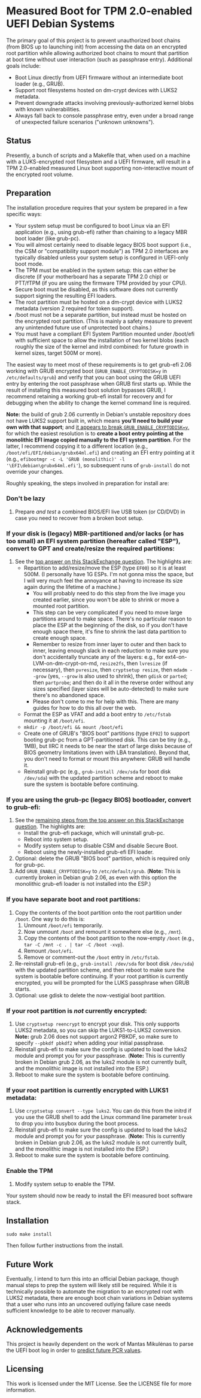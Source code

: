 # Measured Boot for TPM 2.0-enabled UEFI Debian Systems

The primary goal of this project is to prevent unauthorized boot chains (from BIOS up to launching init) from accessing the data on an encrypted root partition while allowing authorized boot chains to mount that partition at boot time without user interaction (such as passphrase entry). Additional goals include:

- Boot Linux directly from UEFI firmware without an intermediate boot loader (e.g., GRUB).
- Support root filesystems hosted on dm-crypt devices with LUKS2 metadata.
- Prevent downgrade attacks involving previously-authorized kernel blobs with known vulnerabilities.
- Always fall back to console passphrase entry, even under a broad range of unexpected failure scenarios ("unknown unknowns").

## Status

Presently, a bunch of scripts and a Makefile that, when used on a machine with a LUKS-encrypted root filesystem and a UEFI firmware, will result in a TPM 2.0-enabled measured Linux boot supporting non-interactive mount of the encrypted root volume.

## Preparation

The installation procedure requires that your system be prepared in a few specific ways:

* Your system setup must be configured to boot Linux via an EFI application (e.g., using grub-efi) rather than chaining to a legacy MBR boot loader (like grub-pc).
* You will almost certainly need to disable legacy BIOS boot support (i.e., the CSM or "compatibility support module") as TPM 2.0 interfaces are typically disabled unless your system setup is configured in UEFI-only boot mode.
* The TPM must be enabled in the system setup: this can either be discrete (if your motherboard has a separate TPM 2.0 chip) or PTT/fTPM (if you are using the firmware TPM provided by your CPU).
* Secure boot must be disabled, as this software does not currently support signing the resulting EFI loaders.
* The root partition must be hosted on a dm-crypt device with LUKS2 metadata (version 2 required for token support).
* /boot must not be a separate partition, but instead must be hosted on the encrypted root partition. (This is mainly a safety measure to prevent any unintended future use of unprotected boot chains.)
* You must have a compliant EFI System Partition mounted under /boot/efi with sufficient space to allow the installation of two kernel blobs (each roughly the size of the kernel and initrd combined: for future growth in kernel sizes, target 500M or more).

The easiest way to meet most of these requirements is to get grub-efi 2.06 working with GRUB encrypted boot (`GRUB_ENABLE_CRYPTODISK=y` in `/etc/defaults/grub`) and verify that you can boot using the GRUB UEFI entry by entering the root passphrase when GRUB first starts up. While the result of installing this measured boot solution bypasses GRUB, I recommend retaining a working grub-efi install for recovery and for debugging when the ability to change the kernel command line is required.

**Note:** the build of grub 2.06 currently in Debian's unstable repository does not have LUKS2 support built in, which means **you'll need to build your own with that support**; and [it appears to break `GRUB_ENABLE_CRYPTODISK=y`](https://bugs.debian.org/cgi-bin/bugreport.cgi?bug=926689), for which the easiest resolution is to **create a boot entry pointing at the monolithic EFI image copied manually to the EFI system partition**. For the latter, I recommend copying it to a different location (e.g., `/boot/efi/EFI/debian/grubx64ml.efi`) and creating an EFI entry pointing at it (e.g., `efibootmgr -c -L 'GRUB (monolithic)' -l '\EFI\debian\grubx64ml.efi'`), so subsequent runs of `grub-install` do not override your changes.

Roughly speaking, the steps involved in preparation for install are:

### Don't be lazy

1. Prepare *and test* a combined BIOS/EFI live USB token (or CD/DVD) in case you need to recover from a broken boot setup.

### If your disk is (legacy) MBR-partitioned and/or lacks (or has too small) an EFI system partition (hereafter called "ESP"), convert to GPT and create/resize the required partitions:

1. See the [top answer on this StackExchange question](https://serverfault.com/questions/963178/how-do-i-convert-my-linux-disk-from-mbr-to-gpt-with-uefi). The highlights are:
    * Repartition to add/resize/move the ESP (type `EF00`) so it is at least 500M. (I personally have 1G ESPs. I'm not gonna miss the space, but I will very much feel the annoyance at having to increase its size again during the lifetime of a machine.)
        * You will probably need to do this step from the live image you created earlier, since you won't be able to shrink or move a mounted root partition.
        * This step can be very complicated if you need to move large partitions around to make space. There's no particular reason to place the ESP at the beginning of the disk, so if you don't have enough space there, it's fine to shrink the last data partition to create enough space.
        * Remember to resize from inner layer to outer and then back to inner, leaving enough slack in each reduction to make sure you don't accidentally truncate any of the layers: e.g., for ext4-on-LVM-on-dm-crypt-on-md, `resize2fs`, then `lvresize` (if necessary), then `pvresize`, then `cryptsetup resize`, then `mdadm --grow` (yes, `--grow` is also used to shrink), then `gdisk` or `parted`; then `partprobe`; and then do it all in the reverse order without any sizes specified (layer sizes will be auto-detected) to make sure there's no abandoned space.
        * Please don't come to me for help with this. There are many guides for how to do this all over the web.
    * Format the ESP as VFAT and add a boot entry to `/etc/fstab` mounting it at `/boot/efi`.
    * `mkdir -p /boot/efi && mount /boot/efi`
    * Create one of GRUB's "BIOS boot" partitions (type `EF02`) to support booting grub-pc from a GPT-partitioned disk. This can be tiny (e.g., 1MB), but IIRC it needs to be near the start of large disks because of BIOS geometry limitations (even with LBA translation). Beyond that, you don't need to format or mount this anywhere: GRUB will handle it.
    * Reinstall grub-pc (e.g., `grub-install /dev/sda` for boot disk `/dev/sda`) with the updated partition scheme and reboot to make sure the system is bootable before continuing.

### If you are using the grub-pc (legacy BIOS) bootloader, convert to grub-efi:

1. See the [remaining steps from the top answer on this StackExchange question](https://serverfault.com/questions/963178/how-do-i-convert-my-linux-disk-from-mbr-to-gpt-with-uefi). The highlights are:
    * Install the grub-efi package, which will uninstall grub-pc.
    * Reboot into system setup.
    * Modify system setup to disable CSM and disable Secure Boot.
    * Reboot using the newly-installed grub-efi EFI loader.
1. Optional: delete the GRUB "BIOS boot" partition, which is required only for grub-pc.
1. Add `GRUB_ENABLE_CRYPTODISK=y` to `/etc/default/grub`. (**Note:** This is currently broken in Debian grub 2.06, as even with this option the monolithic grub-efi loader is not installed into the ESP.)

### If you have separate boot and root partitions:

1. Copy the contents of the boot partition onto the root partition under `/boot`. One way to do this is:
    1. Unmount `/boot/efi` temporarily.
    1. Now unmount `/boot` and remount it somewhere else (e.g., `/mnt`).
    1. Copy the contents of the boot partition to the now-empty `/boot` (e.g., `tar -C /mnt -c . | tar -C /boot -xvp`).
    1. Remount `/boot/efi`.
    1. Remove or comment-out the `/boot` entry in `/etc/fstab`.
1. Re-reinstall grub-efi (e.g., `grub-install /dev/sda` for boot disk `/dev/sda`) with the updated partition scheme, and then reboot to make sure the system is bootable before continuing. If your root partition is currently encrypted, you will be prompted for the LUKS passphrase when GRUB starts.
1. Optional: use gdisk to delete the now-vestigial boot partition.

### If your root partition is *not* currently encrypted:

1. Use `cryptsetup reencrypt` to encrypt your disk. This only supports LUKS2 metadata, so you can skip the LUKS1-to-LUKS2 conversion. **Note:** grub 2.06 does not support argon2 PBKDF, so make sure to specify `--pbkdf pbkdf2` when adding your initial passphrase.
1. Reinstall grub-efi to make sure the config is updated to load the luks2 module and prompt you for your passphrase. (**Note:** This is currently broken in Debian grub 2.06, as the luks2 module is not currently built, and the monolithic image is not installed into the ESP.)
1. Reboot to make sure the system is bootable before continuing.

### If your root partition is currently encrypted with LUKS1 metadata:

1. Use `cryptsetup convert --type luks2`. You can do this from the initrd if you use the GRUB shell to add the Linux command line parameter `break` to drop you into busybox during the boot process.
1. Reinstall grub-efi to make sure the config is updated to load the luks2 module and prompt you for your passphrase. (**Note:** This is currently broken in Debian grub 2.06, as the luks2 module is not currently built, and the monolithic image is not installed into the ESP.)
1. Reboot to make sure the system is bootable before continuing.

### Enable the TPM

1. Modify system setup to enable the TPM.

Your system should now be ready to install the EFI measured boot software stack.

## Installation

```
sudo make install
```

Then follow further instructions from the install.

## Future Work

Eventually, I intend to turn this into an official Debian package, though manual steps to prep the system will likely still be required. While it is technically possible to automate the migration to an encrypted root with LUKS2 metadata, there are enough boot chain variations in Debian systems that a user who runs into an uncovered outlying failure case needs sufficient knowledge to be able to recover manually.

## Acknowledgements

This project is heavily dependent on the work of Mantas Mikulėnas to parse the UEFI boot log in order to [predict future PCR values](https://github.com/grawity/tpm_futurepcr).

## Licensing

This work is licensed under the MIT License. See the LICENSE file for more information.
